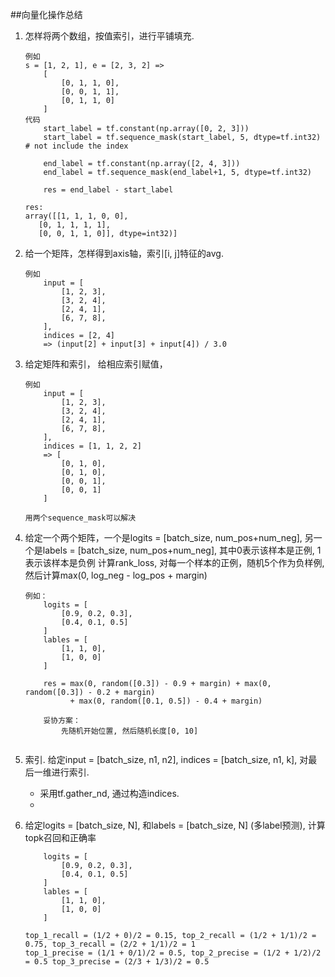 ##向量化操作总结
1. 怎样将两个数组，按值索引，进行平铺填充.
    ```
    例如 
    s = [1, 2, 1], e = [2, 3, 2] => 
        [
            [0, 1, 1, 0], 
            [0, 0, 1, 1], 
            [0, 1, 1, 0]
        ]
    代码
        start_label = tf.constant(np.array([0, 2, 3]))
        start_label = tf.sequence_mask(start_label, 5, dtype=tf.int32) # not include the index

        end_label = tf.constant(np.array([2, 4, 3]))
        end_label = tf.sequence_mask(end_label+1, 5, dtype=tf.int32)
    
        res = end_label - start_label
    
    res:
    array([[1, 1, 1, 0, 0],
       [0, 1, 1, 1, 1],
       [0, 0, 1, 1, 0]], dtype=int32)]
    ``` 

2. 给一个矩阵，怎样得到axis轴，索引[i, j]特征的avg.
    ```
    例如
        input = [
            [1, 2, 3],
            [3, 2, 4],
            [2, 4, 1],
            [6, 7, 8],
        ], 
        indices = [2, 4] 
        => (input[2] + input[3] + input[4]) / 3.0
    ```

3. 给定矩阵和索引， 给相应索引赋值，
    ```
    例如
        input = [
            [1, 2, 3],
            [3, 2, 4],
            [2, 4, 1],
            [6, 7, 8],
        ], 
        indices = [1, 1, 2, 2]    
        => [
            [0, 1, 0], 
            [0, 1, 0],
            [0, 0, 1],
            [0, 0, 1]
        ]
    
    用两个sequence_mask可以解决
    ```

4. 给定一个两个矩阵，一个是logits = [batch_size, num_pos+num_neg],
    另一个是labels = [batch_size, num_pos+num_neg], 其中0表示该样本是正例, 1表示该样本是负例
    计算rank_loss, 对每一个样本的正例，随机5个作为负样例, 然后计算max(0, log_neg - log_pos + margin)
    ```
    例如：
        logits = [
            [0.9, 0.2, 0.3],
            [0.4, 0.1, 0.5]
        ]
        lables = [
            [1, 1, 0],
            [1, 0, 0]
        ]
    
        res = max(0, random([0.3]) - 0.9 + margin) + max(0, random([0.3]) - 0.2 + margin)
              + max(0, random([0.1, 0.5]) - 0.4 + margin)
    
        妥协方案：
            先随机开始位置, 然后随机长度[0, 10]
        
    ```

5. 索引. 给定input = [batch_size, n1, n2], indices = [batch_size, n1, k], 对最后一维进行索引.
    - 采用tf.gather_nd, 通过构造indices.
    - 
    
6. 给定logits = [batch_size, N], 和labels = [batch_size, N] (多label预测), 计算topk召回和正确率
    ```
        logits = [
            [0.9, 0.2, 0.3],
            [0.4, 0.1, 0.5]
        ]
        lables = [
            [1, 1, 0],
            [1, 0, 0]
        ]
    
    top_1_recall = (1/2 + 0)/2 = 0.15, top_2_recall = (1/2 + 1/1)/2 = 0.75, top_3_recall = (2/2 + 1/1)/2 = 1
    top_1_precise = (1/1 + 0/1)/2 = 0.5, top_2_precise = (1/2 + 1/2)/2 = 0.5 top_3_precise = (2/3 + 1/3)/2 = 0.5
    ```
    
